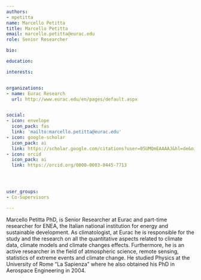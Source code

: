 ```yaml
---
authors:
- mpetitta
name: Marcello Petitta
title: Marcello Petitta
email: marcello.petitta@eurac.edu
role: Senior Researcher

bio: 

education:

interests:


organizations:
- name: Eurac Research
  url: http://www.eurac.edu/en/pages/default.aspx


social:
- icon: envelope
  icon_pack: fas
  link: 'mailto:marcello.petitta@eurac.edu'
- icon: google-scholar
  icon_pack: ai
  link: https://scholar.google.com/citations?user=05UMQmEAAAAJ&hl=de&oi=ao
- icon: orcid
  icon_pack: ai
  link: https://orcid.org/0000-0003-0445-7713




user_groups:
- Co-Supervisors

---
```


Marcello Petitta PhD, is Senior Researcher at Eurac and part-time researcher for ENEA, the Italian national institution for energy and sustainable development. As climatologist, at Eurac he is responsible for the study and the research on all the quantitative aspects related to climate data, climate models and climate changes effects. Furthermore, he is an active researcher in the field of atmospheric science, remote sensing, statistics of extreme events and climate change. He studied Physics at the University of Rome “La Sapienza” where he also obtained his PhD in Aerospace Engineering in 2004.
